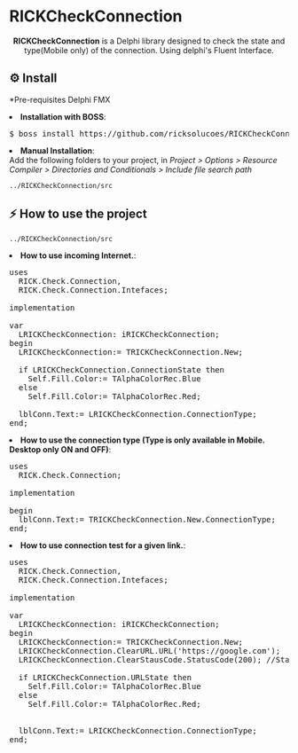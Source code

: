 # RICKCheckConnection

<p align="center">
  <b>RICKCheckConnection</b> is a Delphi library designed to check the state and type(Mobile only) of the connection. Using delphi's Fluent Interface.<br> 
</p>

<h2>⚙️ Install</h2>
<p>*Pre-requisites Delphi FMX</p>
<li><strong>Installation with BOSS</strong>: <br>
<pre>$ boss install https://github.com/ricksolucoes/RICKCheckConnection</pre>

<li><strong>Manual Installation</strong>: <br>
Add the following folders to your project, in <em>Project &gt; Options &gt; Resource Compiler &gt; Directories and Conditionals &gt; Include file search path</em></li>
<pre><code>../RICKCheckConnection/src</code></pre>

<h2>⚡️ How to use the project</h2>
<pre><code>../RICKCheckConnection/src</code></pre>

<li><strong>How to use incoming Internet.</strong>: <br>

<pre><span class="pl-k">uses</span>
  RICK.Check.Connection,
  RICK.Check.Connection.Intefaces;

<span class="pl-k">implementation</span>

var
  LRICKCheckConnection: iRICKCheckConnection;
begin
  LRICKCheckConnection:= TRICKCheckConnection.New;

  if LRICKCheckConnection.ConnectionState then
    Self.Fill.Color:= TAlphaColorRec.Blue
  else
    Self.Fill.Color:= TAlphaColorRec.Red;

  lblConn.Text:= LRICKCheckConnection.ConnectionType;
end;</span></pre>

<li><strong>How to use the connection type (Type is only available in Mobile. Desktop only ON and OFF)</strong>: <br>

<pre><span class="pl-k">uses</span>
  RICK.Check.Connection;

<span class="pl-k">implementation</span>

begin
  lblConn.Text:= TRICKCheckConnection.New.ConnectionType;
end;</span></pre>

<li><strong>How to use connection test for a given link.</strong>: <br>

<pre><span class="pl-k">uses</span>
  RICK.Check.Connection,
  RICK.Check.Connection.Intefaces;

<span class="pl-k">implementation</span>

var
  LRICKCheckConnection: iRICKCheckConnection;
begin
  LRICKCheckConnection:= TRICKCheckConnection.New;
  LRICKCheckConnection.ClearURL.URL('https://google.com');
  LRICKCheckConnection.ClearStausCode.StatusCode(200); //Status Code Defualt 400

  if LRICKCheckConnection.URLState then
    Self.Fill.Color:= TAlphaColorRec.Blue
  else
    Self.Fill.Color:= TAlphaColorRec.Red;


  lblConn.Text:= LRICKCheckConnection.ConnectionType;
end;</span></pre>